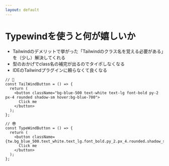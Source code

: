 ```yaml
---
layout: default
---
```


# Typewindを使うと何が嬉しいか

<ul>
    <li>Tailwindのデメリットで挙がった「<span class="underline decoration-red-500">Tailwindのクラス名を覚える必要がある</span>」を（少し）解決してくれる</li>
    <li>型のおかげでclass名の補完が出るのでタイポしなくなる</li>
    <li>IDEのTailwindプラグインに頼らなくて良くなる</li>
</ul>

```tsx
// 🤔
const TailWindButton = () => {
  return (
    <button className="bg-blue-500 text-white text-lg font-bold py-2 px-4 rounded shadow-sm hover:bg-blue-700">
      Click me
    </button>
  );
};

// 😎
const TypeWindButton = () => {
  return (
    <button className={tw.bg_blue_500.text_white.text_lg.font_bold.py_2.px_4.rounded.shadow_sm.hover(bg_blue_700)}>
      Click me
    </button>
  );
};
```